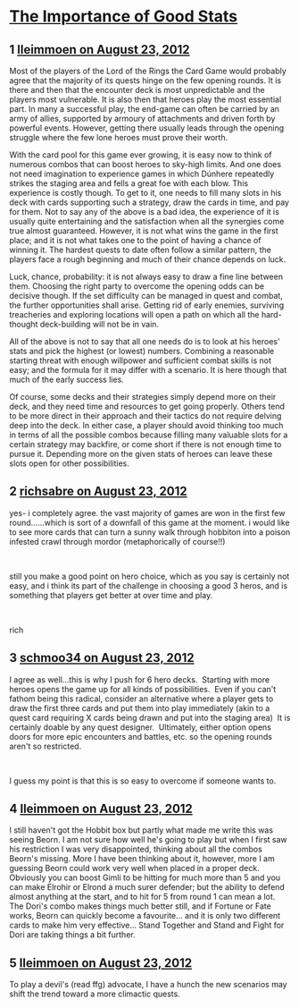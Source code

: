 # [The Importance of Good Stats](https://community.fantasyflightgames.com/topic/69734-the-importance-of-good-stats/)

## 1 [lleimmoen on August 23, 2012](https://community.fantasyflightgames.com/topic/69734-the-importance-of-good-stats/?do=findComment&comment=680143)

Most of the players of the Lord of the Rings the Card Game would probably agree that the majority of its quests hinge on the few opening rounds. It is there and then that the encounter deck is most unpredictable and the players most vulnerable. It is also then that heroes play the most essential part. In many a successful play, the end-game can often be carried by an army of allies, supported by armoury of attachments and driven forth by powerful events. However, getting there usually leads through the opening struggle where the few lone heroes must prove their worth.

With the card pool for this game ever growing, it is easy now to think of numerous combos that can boost heroes to sky-high limits. And one does not need imagination to experience games in which Dúnhere repeatedly strikes the staging area and fells a great foe with each blow. This experience is costly though. To get to it, one needs to fill many slots in his deck with cards supporting such a strategy, draw the cards in time, and pay for them. Not to say any of the above is a bad idea, the experience of it is usually quite entertaining and the satisfaction when all the synergies come true almost guaranteed. However, it is not what wins the game in the first place; and it is not what takes one to the point of having a chance of winning it. The hardest quests to date often follow a similar pattern, the players face a rough beginning and much of their chance depends on luck.

Luck, chance, probability: it is not always easy to draw a fine line between them. Choosing the right party to overcome the opening odds can be decisive though. If the set difficulty can be managed in quest and combat, the further opportunities shall arise. Getting rid of early enemies, surviving treacheries and exploring locations will open a path on which all the hard-thought deck-building will not be in vain.

All of the above is not to say that all one needs do is to look at his heroes’ stats and pick the highest (or lowest) numbers. Combining a reasonable starting threat with enough willpower and sufficient combat skills is not easy; and the formula for it may differ with a scenario. It is here though that much of the early success lies.

Of course, some decks and their strategies simply depend more on their deck, and they need time and resources to get going properly. Others tend to be more direct in their approach and their tactics do not require delving deep into the deck. In either case, a player should avoid thinking too much in terms of all the possible combos because filling many valuable slots for a certain strategy may backfire, or come short if there is not enough time to pursue it. Depending more on the given stats of heroes can leave these slots open for other possibilities.
 

## 2 [richsabre on August 23, 2012](https://community.fantasyflightgames.com/topic/69734-the-importance-of-good-stats/?do=findComment&comment=680157)

yes- i completely agree. the vast majority of games are won in the first few round……which is sort of a downfall of this game at the moment. i would like to see more cards that can turn a sunny walk through hobbiton into a poison infested crawl through mordor (metaphorically of course!!)

 

still you make a good point on hero choice, which as you say is certainly not easy, and i think its part of the challenge in choosing a good 3 heros, and is something that players get better at over time and play.

 

rich

## 3 [schmoo34 on August 23, 2012](https://community.fantasyflightgames.com/topic/69734-the-importance-of-good-stats/?do=findComment&comment=680328)

I agree as well…this is why I push for 6 hero decks.  Starting with more heroes opens the game up for all kinds of possibilities.  Even if you can't fathom being this radical, consider an alternative where a player gets to draw the first three cards and put them into play immediately (akin to a quest card requiring X cards being drawn and put into the staging area)  It is certainly doable by any quest designer.  Ultimately, either option opens doors for more epic encounters and battles, etc. so the opening rounds aren't so restricted.

 

I guess my point is that this is so easy to overcome if someone wants to.

## 4 [lleimmoen on August 23, 2012](https://community.fantasyflightgames.com/topic/69734-the-importance-of-good-stats/?do=findComment&comment=680382)

I still haven't got the Hobbit box but partly what made me write this was seeing Beorn. I am not sure how well he's going to play but when I first saw his restriction I was very disappointed, thinking about all the combos Beorn's missing. More I have been thinking about it, however, more I am guessing Beorn could work very well when placed in a proper deck. Obviously you can boost Gimli to be hitting for much more than 5 and you can make Elrohir or Elrond a much surer defender; but the ability to defend almost anything at the start, and to hit for 5 from round 1 can mean a lot. The Dori's combo makes things much better still, and if Fortune or Fate works, Beorn can quickly become a favourite… and it is only two different cards to make him very effective… Stand Together and Stand and Fight for Dori are taking things a bit further.

## 5 [lleimmoen on August 23, 2012](https://community.fantasyflightgames.com/topic/69734-the-importance-of-good-stats/?do=findComment&comment=680385)

To play a devil's (read ffg) advocate, I have a hunch the new scenarios may shift the trend toward a more climactic quests.

